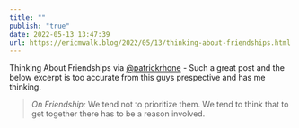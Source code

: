 ```yaml
---
title: ""
publish: "true"
date: 2022-05-13 13:47:39
url: https://ericmwalk.blog/2022/05/13/thinking-about-friendships.html
---
```


Thinking About Friendships via [@patrickrhone](https://micro.blog/patrickrhone) - Such a great post and the below excerpt is too accurate from this guys prespective and has me thinking.

>*On Friendship:* We tend not to prioritize them. We tend to think that to get together there has to be a reason involved.